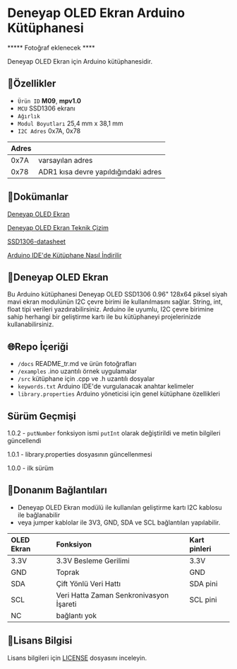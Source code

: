 # Deneyap OLED Ekran Arduino Kütüphanesi

***** Fotoğraf eklenecek ****

Deneyap OLED Ekran için Arduino kütüphanesidir.

## :mag_right:Özellikler 
- `Ürün ID` **M09**, **mpv1.0**
- `MCU` SSD1306 ekranı
- `Ağırlık`
- `Modul Boyutları` 25,4 mm x 38,1 mm
- `I2C Adres` 0x7A, 0x78

| Adres |  | 
| :---  | :---     |
| 0x7A | varsayılan adres |
| 0x78 | ADR1 kısa devre yapıldığındaki adres|

## :closed_book:Dokümanlar
[Deneyap OLED Ekran](https://docs.deneyapkart.org/tr/content/contentDetail/deneyap-modul-deneyap-oled-ekran-m09)

[Deneyap OLED Ekran Teknik Çizim](https://cdn.deneyapkart.org/media/upload/userFormUpload/wT6dViZ5y4WdwdZkzbxM9t2vsJTwDkks.pdf)

[SSD1306-datasheet](https://www.wisechip.com.tw/en/product-609620/0-96%E2%80%9D-OLED-Display.html)

[Arduino IDE'de Kütüphane Nasıl İndirilir](https://docs.arduino.cc/software/ide-v1/tutorials/installing-libraries)

## :pushpin:Deneyap OLED Ekran
Bu Arduino kütüphanesi Deneyap OLED SSD1306 0.96" 128x64 piksel siyah mavi ekran modulünün I2C çevre birimi ile kullanılmasını sağlar. String, int, float tipi verileri yazdırabilirsiniz. Arduino ile uyumlu, I2C çevre birimine sahip herhangi bir geliştirme kartı ile bu kütüphaneyi projelerinizde kullanabilirsiniz.

## :globe_with_meridians:Repo İçeriği
- `/docs` README_tr.md ve ürün fotoğrafları
- `/examples` .ino uzantılı örnek uygulamalar
- `/src` kütüphane için .cpp ve .h uzantılı dosyalar
- `keywords.txt` Arduino IDE'de vurgulanacak anahtar kelimeler
- `library.properties` Arduino yöneticisi için genel kütüphane özellikleri

## Sürüm Geçmişi
1.0.2 - `putNumber` fonksiyon ismi `putInt` olarak değiştirildi ve metin bilgileri güncellendi

1.0.1 - library.properties dosyasının güncellenmesi

1.0.0 - ilk sürüm

## :rocket:Donanım Bağlantıları
- Deneyap OLED Ekran modülü ile kullanılan geliştirme kartı I2C kablosu ile bağlanabilir
- veya jumper kablolar ile 3V3, GND, SDA ve SCL bağlantıları yapılabilir.

| OLED Ekran | Fonksiyon| Kart pinleri |
| :---        |   :---   | :---      |
| 3.3V        |3.3V Besleme Gerilimi| 3.3V      |
| GND         |Toprak| GND       |
| SDA         |Çift Yönlü Veri Hattı| SDA pini |
| SCL         |Veri Hatta Zaman Senkronivasyon İşareti| SCL pini |
| NC          | bağlantı yok |   |

## :bookmark_tabs:Lisans Bilgisi 
Lisans bilgileri için [LICENSE](https://github.com/deneyapkart/deneyap-oled-ekran-arduino-library/blob/master/LICENSE) dosyasını inceleyin.